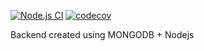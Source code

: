 [![Node.js CI](https://github.com/amiparadis250/MYBRAND-ISHIMWE-BE/actions/workflows/testing.yml/badge.svg)](https://github.com/amiparadis250/MYBRAND-ISHIMWE-BE/actions/workflows/testing.yml)
[![codecov](https://codecov.io/gh/amiparadis250/MYBRAND-ISHIMWE-BE/graph/badge.svg?token=ZOIJA84ARX)](https://codecov.io/gh/amiparadis250/MYBRAND-ISHIMWE-BE)



Backend created using MONGODB + Nodejs
